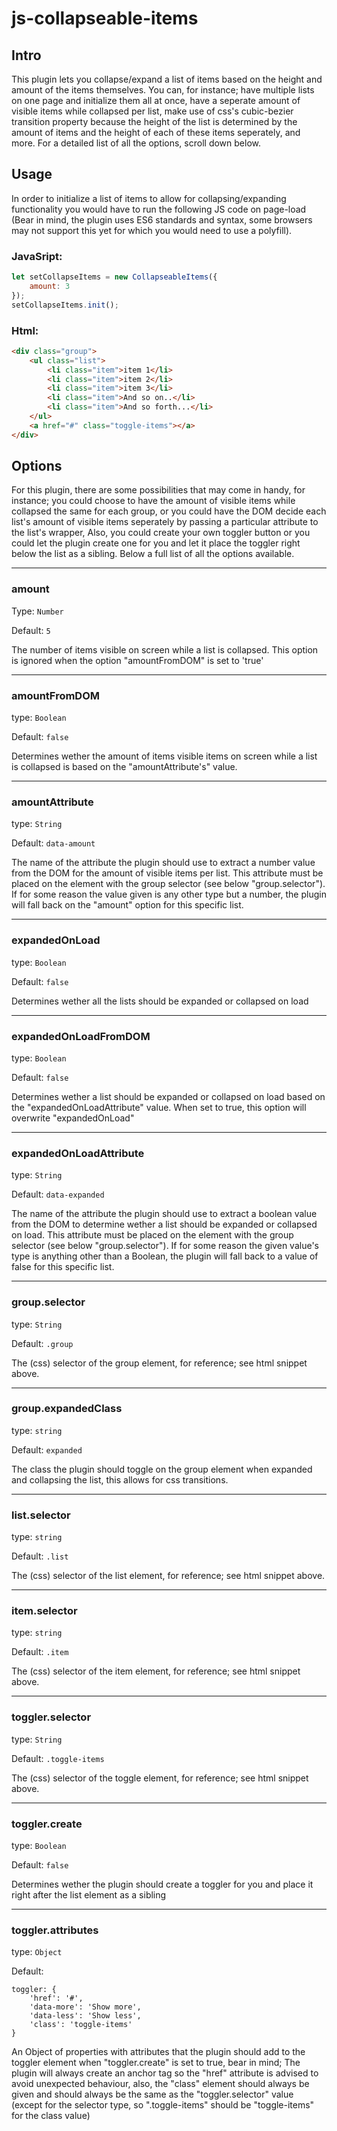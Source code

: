 # js-collapseable-items

## Intro

This plugin lets you collapse/expand a list of items based on the height and amount of the items themselves. You can, for instance; have multiple lists on one page and initialize them all at once, have a seperate amount of visible items while collapsed per list, make use of css's cubic-bezier transition property because the height of the list is determined by the amount of items and the height of each of these items seperately, and more. For a detailed list of all the options, scroll down below.

## Usage

In order to initialize a list of items to allow for collapsing/expanding functionality you would have to run the following JS code on page-load (Bear in mind, the plugin uses ES6 standards and syntax, some browsers may not support this yet for which you would need to use a polyfill).

### JavaSript:
```javascript
let setCollapseItems = new CollapseableItems({
    amount: 3
});
setCollapseItems.init();
```
### Html:
```html
<div class="group">
    <ul class="list">
        <li class="item">item 1</li>
        <li class="item">item 2</li>
        <li class="item">item 3</li>
        <li class="item">And so on..</li>
        <li class="item">And so forth...</li>
    </ul>
    <a href="#" class="toggle-items"></a>
</div>
```

## Options
For this plugin, there are some possibilities that may come in handy, for instance; you could choose to have the amount of visible items while collapsed the same for each group, or you could have the DOM decide each list's amount of visible items seperately by passing a particular attribute to the list's wrapper, Also, you could create your own toggler button or you could let the plugin create one for you and let it place the toggler right below the list as a sibling. Below a full list of all the options available.


---

### amount
Type: `Number`

Default: `5`

The number of items visible on screen while a list is collapsed. This option is ignored when the option "amountFromDOM" is set to 'true'

---

### amountFromDOM
type: `Boolean`

Default: `false`

Determines wether the amount of items visible items on screen while a list is collapsed is based on the "amountAttribute's" value.

---

### amountAttribute
type: `String`

Default: `data-amount`

The name of the attribute the plugin should use to extract a number value from the DOM for the amount of visible items per list. This attribute must be placed on the element with the group selector (see below "group.selector"). If for some reason the value given is any other type but a number, the plugin will fall back on the "amount" option for this specific list.

---

### expandedOnLoad
type: `Boolean`

Default: `false`

Determines wether all the lists should be expanded or collapsed on load

---

### expandedOnLoadFromDOM
type: `Boolean`

Default: `false`

Determines wether a list should be expanded or collapsed on load based on the "expandedOnLoadAttribute" value. When set to true, this option will overwrite "expandedOnLoad"

---

### expandedOnLoadAttribute
type: `String`

Default: `data-expanded`

The name of the attribute the plugin should use to extract a boolean value from the DOM to determine wether a list should be expanded or collapsed on load. This attribute must be placed on the element with the group selector (see below "group.selector"). If for some reason the given value's type is anything other than a Boolean, the plugin will fall back to a value of false for this specific list. 

---

### group.selector
type: `String`

Default: `.group`

The (css) selector of the group element, for reference; see html snippet above.

---

### group.expandedClass
type: `string`

Default: `expanded`

The class the plugin should toggle on the group element when expanded and collapsing the list, this allows for css transitions.

---

### list.selector
type: `string`

Default: `.list`

The (css) selector of the list element, for reference; see html snippet above.

---

### item.selector
type: `string`

Default: `.item`

The (css) selector of the item element, for reference; see html snippet above.

---

### toggler.selector
type: `String`

Default: `.toggle-items`

The (css) selector of the toggle element, for reference; see html snippet above.

---

### toggler.create
type: `Boolean`

Default: `false`

Determines wether the plugin should create a toggler for you and place it right after the list element as a sibling

---

### toggler.attributes
type: `Object`

Default:
```
toggler: {
    'href': '#',
    'data-more': 'Show more',
    'data-less': 'Show less',
    'class': 'toggle-items'
}
```

An Object of properties with attributes that the plugin should add to the toggler element when "toggler.create" is set to true, bear in mind; The plugin will always create an anchor tag so the "href" attribute is advised to avoid unexpected behaviour, also, the "class" element should always be given and should always be the same as the "toggler.selector" value (except for the selector type, so ".toggle-items" should be "toggle-items" for the class value)
